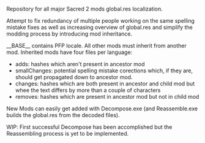 Repository for all major Sacred 2 mods global.res localization.

Attempt to fix redundancy of multiple people working on the same spelling mistake fixes
as well as increasing overview of global.res
and simplify the modding process
by introducing mod inheritance.

\_\_BASE\_\_ contains PFP locale.
All other mods must inherit from another mod.
Inherited mods have four files per language:

- adds: hashes which aren't present in ancestor mod
- smallChanges: potential spelling mistake corections which, if they are, should get propagated down to ancestor mod.
- changes: hashes which are both present in ancestor and child mod but whee the text differs by more than a couple of characters
- removes: hashes which are present in ancestor mod but not in child mod

New Mods can easily get added with Decompose.exe (and Reassemble.exe builds the global.res from the decoded files).

WIP: First successful Decompose has been accomplished but the Reassembling process is yet to be implemented.